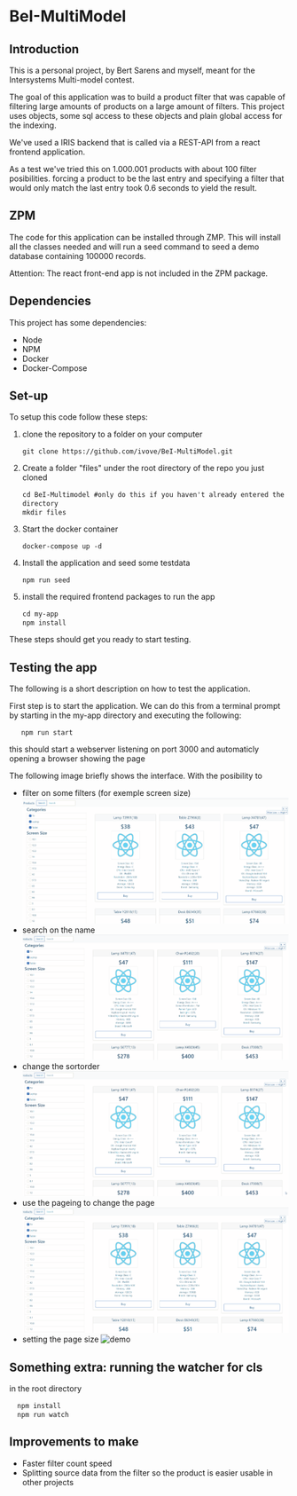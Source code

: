 # BeI-MultiModel
## Introduction
This is a personal project, by Bert Sarens and myself, meant for the Intersystems Multi-model contest.

The goal of this application was to build a product filter that was capable of filtering large amounts of products on a large amount of filters.
This project uses objects, some sql access to these objects and plain global access for the indexing.

We've used a IRIS backend that is called via a REST-API from a react frontend application.

As a test we've tried this on 1.000.001 products with about 100 filter posibilities.
forcing a product to be the last entry and specifying a filter that would only match the last entry took 0.6 seconds to yield the result.

## ZPM  
The code for this application can be installed through ZMP. This will install all the classes needed and will run a seed command to seed a demo database containing 100000 records.

Attention: The react front-end app is not included in the ZPM package.

## Dependencies
This project has some dependencies:
   * Node
   * NPM
   * Docker
   * Docker-Compose  

## Set-up
To setup this code follow these steps:
1. clone the repository to a folder on your computer
   ``` 
   git clone https://github.com/ivove/BeI-MultiModel.git
   ```
2. Create a folder "files" under the root directory of the repo you just cloned 
   ``` 
   cd BeI-Multimodel #only do this if you haven't already entered the directory
   mkdir files
   ```
3. Start the docker container
   ``` 
   docker-compose up -d
   ```
4. Install the application and seed some testdata
   ``` 
   npm run seed
   ```
5. install the required frontend packages to run the app
   ```
   cd my-app
   npm install
   ```

These steps should get you ready to start testing.

## Testing the app
The following is a short description on how to test the application.

First step is to start the application. We can do this from a terminal prompt by starting in the my-app directory and executing the following:
```
   npm run start
```
this should start a webserver listening on port 3000 and automaticly opening a browser showing the page

The following image briefly shows the interface. With the posibility to 
* filter on some filters (for exemple screen size)
   ![demo-filter](https://raw.githubusercontent.com/ivove/BeI-MultiModel/main/images/demo-filter.gif)
* search on the name
   ![demo-search](https://raw.githubusercontent.com/ivove/BeI-MultiModel/main/images/demo-search.gif)   
* change the sortorder
   ![demo-sort](https://raw.githubusercontent.com/ivove/BeI-MultiModel/main/images/demo-sort.gif)
* use the pageing to change the page
   ![demo](https://raw.githubusercontent.com/ivove/BeI-MultiModel/main/images/demo-page.gif)
* setting the page size
   ![demo](https://raw.githubusercontent.com/ivove/BeI-MultiModel/main/images/demo-pagesize.gif)


## Something extra: running the watcher for cls

in the root directory

      npm install
      npm run watch


## Improvements to make

* Faster filter count speed
* Splitting source data from the filter so the product is easier usable in other projects